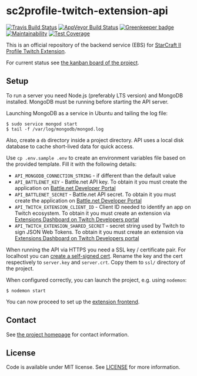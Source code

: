 # sc2profile-twitch-extension-api
[![Travis Build Status](https://api.travis-ci.org/lukemsc/sc2profile-twitch-extension-api.svg?branch=master)](https://travis-ci.org/lukemsc/sc2profile-twitch-extension-api)
[![AppVeyor Build Status](https://ci.appveyor.com/api/projects/status/github/lwojcik/sc2profile-twitch-extension-api?svg=true)](https://ci.appveyor.com/project/lwojcik/sc2profile-twitch-extension-api)
[![Greenkeeper badge](https://badges.greenkeeper.io/lukemsc/sc2profile-twitch-extension-api.svg)](https://greenkeeper.io/)
[![Maintainability](https://api.codeclimate.com/v1/badges/4ddf21ea36bf5b14d74a/maintainability)](https://codeclimate.com/github/lukemsc/sc2profile-twitch-extension-api/maintainability)
[![Test Coverage](https://api.codeclimate.com/v1/badges/4ddf21ea36bf5b14d74a/test_coverage)](https://codeclimate.com/github/lukemsc/sc2profile-twitch-extension-api/test_coverage)

This is an official repository of the backend service (EBS) for [StarCraft II Profile Twitch Extension](https://sc2pte.lukem.net/).

For current status see [the kanban board of the project](https://github.com/orgs/lukemsc/projects/1).

## Setup

To run a server you need Node.js (preferably LTS version) and MongoDB installed. MongoDB must be running before starting the API server.

Launching MongoDB as a service in Ubuntu and tailing the log file:

```
$ sudo service mongod start
$ tail -f /var/log/mongodb/mongod.log
```

Also, create a `db` directory inside a project directory. API uses a local disk database to cache short-lived data for quick access.

Use `cp .env.sample .env` to create an environment variables file based on the provided template. Fill it with the following details:

* `API_MONGODB_CONNECTION_STRING` - if different than the default value
* `API_BATTLENET_KEY` - Battle.net API key. To obtain it you must create the application on [Battle.net Developer Portal](https://dev.battle.net/)
* `API_BATTLENET_SECRET` - Battle.net API secret. To obtain it you must create the application on [Battle.net Developer Portal](https://dev.battle.net/)
* `API_TWITCH_EXTENSION_CLIENT_ID` - Client ID needed to identify an app on Twitch ecosystem. To obtain it you must create an extension via [Extensions Dashboard on Twitch Developers portal](https://dev.twitch.tv/dashboard/extensions)
* `API_TWITCH_EXTENSION_SHARED_SECRET` - secret string used by Twitch to sign JSON Web Tokens. To obtain it you must create an extension via [Extensions Dashboard on Twitch Developers portal](https://dev.twitch.tv/dashboard/extensions)

When running the API via HTTPS you need a SSL key / certificate pair. For localhost you can [create a self-signed cert](https://gist.github.com/lwojcik/a513d0cabad380d0b8df74c08431426c). Rename the key and the cert respectively to `server.key` and `server.crt`. Copy them to `ssl/` directory of the project.

When configured correctly, you can launch the project, e.g. using `nodemon`:

```
$ nodemon start
```

You can now proceed to set up the [extension frontend](https://github.com/lukemsc/sc2profile-twitch-extension-frontend).

## Contact

See [the project homepage](https://sc2pte.lukem.net/) for contact information.

## License

Code is available under MIT license. See [LICENSE](https://raw.githubusercontent.com/lukemsc/sc2profile-twitch-extension-api/master/LICENSE) for more information.
